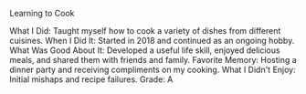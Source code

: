 Learning to Cook

What I Did: Taught myself how to cook a variety of dishes from different cuisines.
When I Did It: Started in 2018 and continued as an ongoing hobby.
What Was Good About It: Developed a useful life skill, enjoyed delicious meals, and shared them with friends and family.
Favorite Memory: Hosting a dinner party and receiving compliments on my cooking.
What I Didn't Enjoy: Initial mishaps and recipe failures.
Grade: A